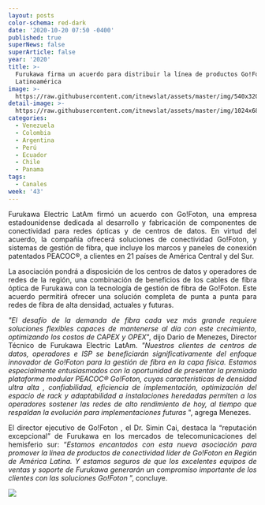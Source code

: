 ```yaml
---
layout: posts
color-schema: red-dark
date: '2020-10-20 07:50 -0400'
published: true
superNews: false
superArticle: false
year: '2020'
title: >-
  Furukawa firma un acuerdo para distribuir la línea de productos Go!Foton en
  Latinoamérica
image: >-
  https://raw.githubusercontent.com/itnewslat/assets/master/img/540x320/Go-Foton-p.jpg
detail-image: >-
  https://raw.githubusercontent.com/itnewslat/assets/master/img/1024x680/Go-Foton-g.jpg
categories:
  - Venezuela
  - Colombia
  - Argentina
  - Perú
  - Ecuador
  - Chile
  - Panama
tags:
  - Canales
week: '43'
---
```

<p style="text-align: justify;">Furukawa Electric LatAm firmó un acuerdo con Go!Foton, una empresa estadounidense dedicada al desarrollo y fabricación de componentes de conectividad para redes ópticas y de centros de datos. En virtud del acuerdo, la compañía ofrecerá soluciones de conectividad Go!Foton, y sistemas de gestión de fibra, que incluye los marcos y paneles de conexión patentados PEACOC®, a clientes en 21 países de América Central y del Sur.</p>
<p style="text-align: justify;">La asociación pondrá a disposición de los centros de datos y operadores de redes de la región, una combinación de beneficios de los cables de fibra óptica de Furukawa con la tecnología de gestión de fibra de Go!Foton. Este acuerdo permitirá ofrecer una solución completa de punta a punta para redes de fibra de alta densidad, actuales y futuras.</p>
<p style="text-align: justify;"><em>"El desafío de la demanda de fibra cada vez más grande requiere soluciones flexibles capaces de mantenerse al día con este crecimiento, optimizando los costos de CAPEX y OPEX</em>", dijo Dario de Menezes, Director Técnico de Furukawa Electric LatAm. <em>"Nuestros clientes de centros de datos, operadores e ISP se beneficiarán significativamente del enfoque innovador de Go!Foton para la gestión de fibra en la capa física. Estamos especialmente entusiasmados con la oportunidad de presentar la premiada plataforma modular PEACOC® Go!Foton, cuyas características de densidad ultra alta , confiabilidad, eficiencia de implementación, optimización del espacio de rack y adaptabilidad a instalaciones heredadas permiten a los operadores sostener las redes de alto rendimiento de hoy, al tiempo que respaldan la evolución para implementaciones futuras </em>", agrega Menezes.</p>
<p style="text-align: justify;">El director ejecutivo de Go!Foton , el Dr. Simin Cai, destaca la “reputación excepcional” de Furukawa en los mercados de telecomunicaciones del hemisferio sur: “<em>Estamos encantados con esta nueva asociación para promover la línea de productos de conectividad líder de Go!Foton en Región de América Latina. Y estamos seguros de que los excelentes equipos de ventas y soporte de Furukawa generarán un compromiso importante de los clientes con las soluciones Go!Foton</em> ”, concluye.</p>
<p style="text-align: justify;"></p>
<img src="https://tracker.metricool.com/c3po.jpg?hash=56f88a41e39ab42c063cc51676587a04"/>